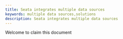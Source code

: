 ```yaml
---
title: Seata integrates multiple data sources
keywords: multiple data sources,solutions
description: Seata integrates multiple data sources
---
```


Welcome to claim this document
